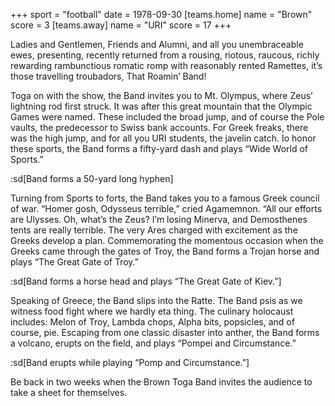 +++
sport = "football"
date = 1978-09-30
[teams.home]
name = "Brown"
score = 3
[teams.away]
name = "URI"
score = 17
+++

Ladies and Gentlemen, Friends and Alumni, and all you unembraceable ewes, presenting, recently returned from a rousing, riotous, raucous, richly rewarding rambunctious romatic romp with reasonably rented Ramettes, it’s those travelling troubadors, That Roamin’ Band!

Toga on with the show, the Band invites you to Mt. Olympus, where Zeus’ lightning rod first struck. It was after this great mountain that the Olympic Games were named. These included the broad jump, and of course the Pole vaults, the predecessor to Swiss bank accounts. For Greek freaks, there was the high jump, and for all you URI students, the javelin catch. Io honor these sports, the Band forms a fifty-yard dash and plays “Wide World of Sports.”

:sd[Band forms a 50-yard long hyphen]

Turning from Sports to forts, the Band takes you to a famous Greek council of war. “Homer gosh, Odysseus terrible,” cried Agamemnon. “All our efforts are Ulysses. Oh, what’s the Zeus? I’m losing Minerva, and Demosthenes tents are really terrible. The very Ares charged with excitement as the Greeks develop a plan. Commemorating the momentous occasion when the Greeks came through the gates of Troy, the Band forms a Trojan horse and plays “The Great Gate of Troy.”

:sd[Band forms a horse head and plays “The Great Gate of Kiev.”]

Speaking of Greece, the Band slips into the Ratte. The Band psis as we witness food fight where we hardly eta thing. The culinary holocaust includes: Melon of Troy, Lambda chops, Alpha bits, popsicles, and of course, pie. Escaping from one classic disaster into anther, the Band forms a volcano, erupts on the field, and plays “Pompei and Circumstance.”

:sd[Band erupts while playing “Pomp and Circumstance.”]

Be back in two weeks when the Brown Toga Band invites the audience to take a sheet for themselves.
